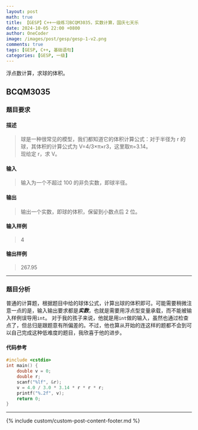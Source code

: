 ```yaml
---
layout: post
math: true
title: 【GESP】C++一级练习BCQM3035，实数计算，国庆七天乐
date: 2024-10-05 22:00 +0800
author: OneCoder
image: /images/post/gesp/gesp-1-v2.png
comments: true
tags: [GESP, C++, 基础语句]
categories: [GESP, 一级]
---
```

浮点数计算，求球的体积。

<!--more-->

## BCQM3035

### 题目要求

#### 描述

>球是一种很常见的模型，我们都知道它的体积计算公式：对于半径为 r 的球，其体积的计算公式为 V=4/3×π×r3，这里取π=3.14。  
>现给定 r，求 V。

#### 输入

>输入为一个不超过 100 的非负实数，即球半径。

#### 输出

>输出一个实数，即球的体积，保留到小数点后 2 位。

#### 输入样例

>4

#### 输出样例

>267.95

---

### 题目分析

普通的计算题，根据题目中给的球体公式，计算出球的体积即可。可能需要稍微注意一点的是，输入输出要求都是***实数***，也就是需要用浮点型变量承载，而不能被输入样例误导用`int`。
对于我的孩子来说，他就是用`int`做的输入，虽然也通过检查点了，但总归是跟题意有所偏差的。不过，他也算从开始的连这样的题都不会到可以自己完成这种低难度的题目，我欣喜于他的进步。

#### 代码参考

```cpp
#include <cstdio>
int main() {
    double v = 0;
    double r;
    scanf("%lf", &r);
    v = 4.0 / 3.0 * 3.14 * r * r * r;
    printf("%.2f", v);
    return 0;
}
```

---

{% include custom/custom-post-content-footer.md %}
